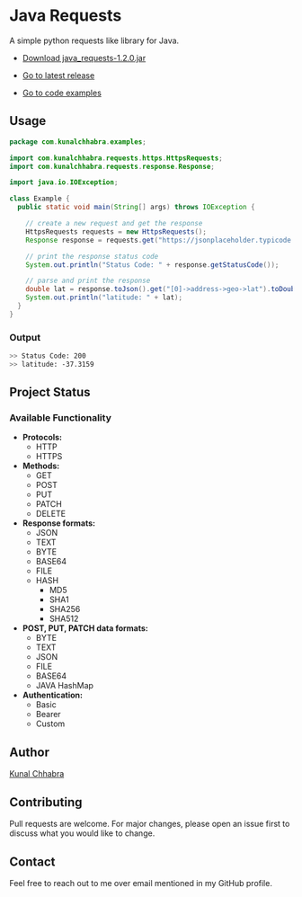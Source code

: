 # Java Requests

A simple python requests like library for Java.

- [Download java_requests-1.2.0.jar](https://github.com/iKunalChhabra/java_requests/releases/download/1.2.0/java_requests-1.2.0.jar)

- [Go to latest release](https://github.com/iKunalChhabra/java_requests/releases/tag/1.2.0)

- [Go to code examples](https://github.com/iKunalChhabra/java_requests/tree/main/src/main/java/com/kunalchhabra/examples)


## Usage

```java
package com.kunalchhabra.examples;

import com.kunalchhabra.requests.https.HttpsRequests;
import com.kunalchhabra.requests.response.Response;

import java.io.IOException;

class Example {
  public static void main(String[] args) throws IOException {

    // create a new request and get the response
    HttpsRequests requests = new HttpsRequests();
    Response response = requests.get("https://jsonplaceholder.typicode.com/users");

    // print the response status code
    System.out.println("Status Code: " + response.getStatusCode());

    // parse and print the response
    double lat = response.toJson().get("[0]->address->geo->lat").toDouble();
    System.out.println("latitude: " + lat);
  }
}

```
### Output
```bash
>> Status Code: 200
>> latitude: -37.3159
```

## Project Status
### Available Functionality
- **Protocols:**
  - HTTP
  - HTTPS
- **Methods:**
  - GET
  - POST
  - PUT
  - PATCH
  - DELETE
- **Response formats:**
  - JSON
  - TEXT
  - BYTE
  - BASE64
  - FILE
  - HASH
    - MD5
    - SHA1
    - SHA256
    - SHA512
- **POST, PUT, PATCH data formats:**
  - BYTE
  - TEXT
  - JSON
  - FILE
  - BASE64
  - JAVA HashMap
- **Authentication:**
  - Basic
  - Bearer
  - Custom

## Author
[Kunal Chhabra](https://github.com/iKunalChhabra/)

## Contributing
Pull requests are welcome. For major changes, please open an issue first to discuss what you would like to change.

## Contact
Feel free to reach out to me over email mentioned in my GitHub profile.